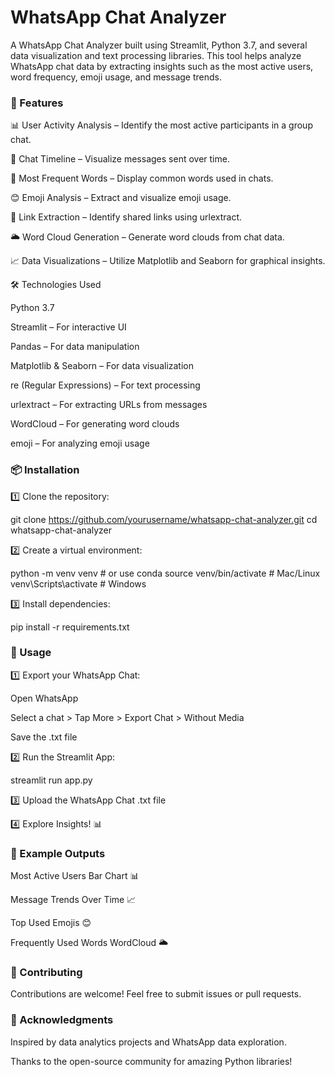 <h1>WhatsApp Chat Analyzer</h1>

A WhatsApp Chat Analyzer built using Streamlit, Python 3.7, and several data visualization and text processing libraries. This tool helps analyze WhatsApp chat data by extracting insights such as the most active users, word frequency, emoji usage, and message trends.

<h3>🚀 Features</h3>

📊 User Activity Analysis – Identify the most active participants in a group chat.

📅 Chat Timeline – Visualize messages sent over time.

📝 Most Frequent Words – Display common words used in chats.

😊 Emoji Analysis – Extract and visualize emoji usage.

🔗 Link Extraction – Identify shared links using urlextract.

🌥 Word Cloud Generation – Generate word clouds from chat data.

📈 Data Visualizations – Utilize Matplotlib and Seaborn for graphical insights.

🛠️ Technologies Used

Python 3.7

Streamlit – For interactive UI

Pandas – For data manipulation

Matplotlib & Seaborn – For data visualization

re (Regular Expressions) – For text processing

urlextract – For extracting URLs from messages

WordCloud – For generating word clouds

emoji – For analyzing emoji usage

<h3>📦 Installation</h3>

1️⃣ Clone the repository:

git clone https://github.com/yourusername/whatsapp-chat-analyzer.git
cd whatsapp-chat-analyzer

2️⃣ Create a virtual environment:

python -m venv venv  # or use conda
source venv/bin/activate  # Mac/Linux
venv\Scripts\activate  # Windows

3️⃣ Install dependencies:

pip install -r requirements.txt

<h3>🎯 Usage</h3>

1️⃣ Export your WhatsApp Chat:

Open WhatsApp

Select a chat > Tap More > Export Chat > Without Media

Save the .txt file

2️⃣ Run the Streamlit App:

streamlit run app.py

3️⃣ Upload the WhatsApp Chat .txt file

4️⃣ Explore Insights! 📊

<h3>📌 Example Outputs</h3>

Most Active Users Bar Chart 📊

Message Trends Over Time 📈

Top Used Emojis 😊

Frequently Used Words WordCloud 🌥

<h3>📝 Contributing</h3>

Contributions are welcome! Feel free to submit issues or pull requests.

<h3>🌟 Acknowledgments</h3>

Inspired by data analytics projects and WhatsApp data exploration.

Thanks to the open-source community for amazing Python libraries!
